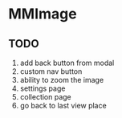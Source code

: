 # MMImage

## TODO

1. add back button from modal
2. custom nav button
3. ability to zoom the image
4. settings page
5. collection page
6. go back to last view place
